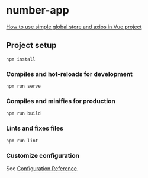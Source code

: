 # number-app

[How to use simple global store and axios in Vue project](http://mightyherox.me/How-to-use-simple-global-store-and-axios-in-Vue-project/)

## Project setup
```
npm install
```

### Compiles and hot-reloads for development
```
npm run serve
```

### Compiles and minifies for production
```
npm run build
```

### Lints and fixes files
```
npm run lint
```

### Customize configuration
See [Configuration Reference](https://cli.vuejs.org/config/).
